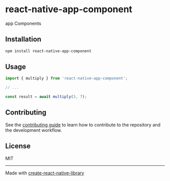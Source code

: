 # react-native-app-component

app Components

## Installation

```sh
npm install react-native-app-component
```

## Usage


```js
import { multiply } from 'react-native-app-component';

// ...

const result = await multiply(3, 7);
```


## Contributing

See the [contributing guide](CONTRIBUTING.md) to learn how to contribute to the repository and the development workflow.

## License

MIT

---

Made with [create-react-native-library](https://github.com/callstack/react-native-builder-bob)
